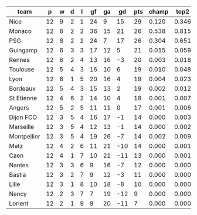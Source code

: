 |    team     | p  | w | d | l | gf | ga | gd  | pts | champ | top2  | top3  | top4  |  5-7  | bot4  | bot3  | bot2  |
|-------------|----|---|---|---|----|----|-----|-----|-------|-------|-------|-------|-------|-------|-------|-------|
| Nice        | 12 | 9 | 2 | 1 | 24 |  9 |  15 |  29 | 0.120 | 0.346 | 0.633 | 0.788 | 0.162 | 0.000 | 0.000 | 0.000|
| Monaco      | 12 | 8 | 2 | 2 | 36 | 15 |  21 |  26 | 0.538 | 0.815 | 0.928 | 0.967 | 0.029 | 0.000 | 0.000 | 0.000|
| PSG         | 12 | 8 | 2 | 2 | 24 |  7 |  17 |  26 | 0.304 | 0.651 | 0.842 | 0.917 | 0.070 | 0.000 | 0.000 | 0.000|
| Guingamp    | 12 | 6 | 3 | 3 | 17 | 12 |   5 |  21 | 0.015 | 0.059 | 0.165 | 0.317 | 0.363 | 0.009 | 0.004 | 0.001|
| Rennes      | 12 | 6 | 2 | 4 | 13 | 16 |  -3 |  20 | 0.003 | 0.018 | 0.065 | 0.140 | 0.292 | 0.033 | 0.018 | 0.009|
| Toulouse    | 12 | 5 | 4 | 3 | 16 | 10 |   6 |  19 | 0.010 | 0.048 | 0.137 | 0.280 | 0.353 | 0.012 | 0.006 | 0.003|
| Lyon        | 12 | 6 | 1 | 5 | 20 | 16 |   4 |  19 | 0.004 | 0.023 | 0.080 | 0.185 | 0.321 | 0.025 | 0.014 | 0.006|
| Bordeaux    | 12 | 5 | 4 | 3 | 15 | 13 |   2 |  19 | 0.002 | 0.012 | 0.041 | 0.102 | 0.267 | 0.048 | 0.028 | 0.013|
| St Etienne  | 12 | 4 | 6 | 2 | 14 | 10 |   4 |  18 | 0.001 | 0.007 | 0.029 | 0.071 | 0.222 | 0.075 | 0.043 | 0.021|
| Angers      | 12 | 5 | 2 | 5 | 11 | 11 |   0 |  17 | 0.001 | 0.006 | 0.022 | 0.064 | 0.197 | 0.091 | 0.054 | 0.028|
| Dijon FCO   | 12 | 3 | 5 | 4 | 16 | 17 |  -1 |  14 | 0.000 | 0.003 | 0.011 | 0.031 | 0.134 | 0.165 | 0.103 | 0.057|
| Marseille   | 12 | 3 | 5 | 4 | 12 | 13 |  -1 |  14 | 0.000 | 0.002 | 0.008 | 0.025 | 0.118 | 0.191 | 0.128 | 0.069|
| Montpellier | 12 | 3 | 5 | 4 | 19 | 26 |  -7 |  14 | 0.002 | 0.009 | 0.030 | 0.073 | 0.223 | 0.083 | 0.054 | 0.028|
| Metz        | 12 | 4 | 2 | 6 | 11 | 21 | -10 |  14 | 0.000 | 0.001 | 0.004 | 0.013 | 0.073 | 0.258 | 0.179 | 0.105|
| Caen        | 12 | 4 | 1 | 7 | 10 | 21 | -11 |  13 | 0.000 | 0.001 | 0.003 | 0.011 | 0.063 | 0.305 | 0.215 | 0.128|
| Nantes      | 12 | 3 | 3 | 6 |  9 | 16 |  -7 |  12 | 0.000 | 0.000 | 0.001 | 0.006 | 0.036 | 0.430 | 0.320 | 0.204|
| Bastia      | 12 | 3 | 2 | 7 |  9 | 12 |  -3 |  11 | 0.000 | 0.000 | 0.001 | 0.003 | 0.029 | 0.461 | 0.348 | 0.233|
| Lille       | 12 | 3 | 1 | 8 | 10 | 18 |  -8 |  10 | 0.000 | 0.000 | 0.001 | 0.004 | 0.029 | 0.473 | 0.358 | 0.239|
| Nancy       | 12 | 2 | 3 | 7 |  7 | 19 | -12 |   9 | 0.000 | 0.000 | 0.000 | 0.002 | 0.014 | 0.618 | 0.507 | 0.370|
| Lorient     | 12 | 2 | 1 | 9 |  9 | 20 | -11 |   7 | 0.000 | 0.000 | 0.000 | 0.001 | 0.007 | 0.723 | 0.622 | 0.487|
